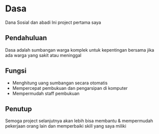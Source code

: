 # Dasa
Dana Sosial dan abadi
Ini project pertama saya

## Pendahuluan
Dasa adalah sumbangan warga komplek untuk kepentingan bersama jika ada warga yang sakit atau meninggal

## Fungsi
- Menghitung uang sumbangan secara otomatis
- Mempercepat pembukuan dan pengarsipan di komputer
- Mempermudah staff pembukuan

## Penutup
Semoga project selanjutnya akan lebih bisa membantu & mempermudah pekerjaan orang lain
dan memperbaiki skill yang saya miliki
